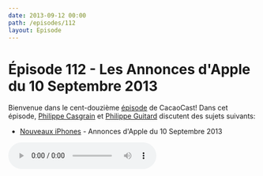 ```yaml
---
date: 2013-09-12 00:00
path: /episodes/112
layout: Episode
---
```

# Épisode 112 - Les Annonces d'Apple du 10 Septembre 2013
<p>Bienvenue dans le cent-douzième <a href="https://cacaocast.com/media/cacaocast_112.mp3" title="CacaoCast Episode 112">épisode</a> de CacaoCast! Dans cet épisode, <a href="http://www.twitter.com/philippec" title="Philippe Casgrain sur Twitter">Philippe Casgrain</a> et <a href="http://www.twitter.com/philippeguitard" title="Philippe Guitard sur Twitter">Philippe Guitard</a> discutent des sujets suivants:</p>
<ul><li><a href="http://www.apple.com/apple-events/september-2013/" title="Nouveaux iPhones">Nouveaux iPhones</a> - Annonces d'Apple du 10 Septembre 2013</li>
</ul>
<p><audio controls><source src="https://cacaocast.com/media/cacaocast_112.mp3" type="audio/mpeg"><source src="https://cacaocast.com/media/cacaocast_112.mp3" type="audio/mp4">Votre navigateur ne supporte pas l'élément audio / Your browser does not support the audio element.</audio></p>
